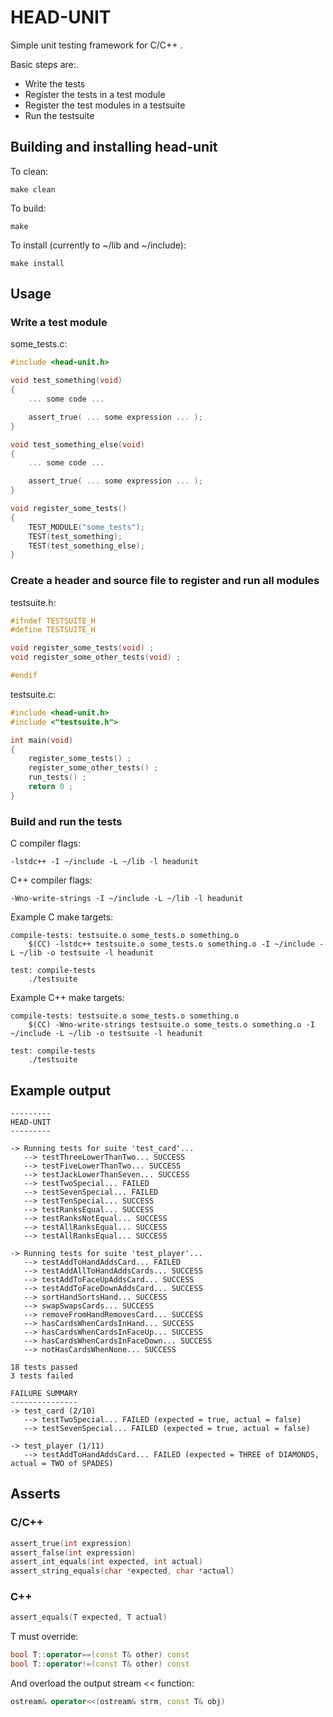 HEAD-UNIT
=========

Simple unit testing framework for C/C++ .

Basic steps are:.

* Write the tests
* Register the tests in a test module
* Register the test modules in a testsuite
* Run the testsuite

Building and installing head-unit
---------------------------------

To clean:

    make clean

To build:

    make

To install (currently to ~/lib and ~/include):

    make install

Usage
-----

### Write a test module

some_tests.c:

```c
#include <head-unit.h>

void test_something(void)
{
    ... some code ...

    assert_true( ... some expression ... );
}

void test_something_else(void)
{
    ... some code ...

    assert_true( ... some expression ... );
}

void register_some_tests()
{
    TEST_MODULE("some_tests");
    TEST(test_something);
    TEST(test_something_else);
}
```

### Create a header and source file to register and run all modules

testsuite.h:

```c
#ifndef TESTSUITE_H
#define TESTSUITE_H

void register_some_tests(void) ;
void register_some_other_tests(void) ;

#endif
```

testsuite.c:

```c
#include <head-unit.h>
#include <"testsuite.h">

int main(void)
{
    register_some_tests() ;
    register_some_other_tests() ;
    run_tests() ;
    return 0 ;
}
```

### Build and run the tests

C compiler flags:

    -lstdc++ -I ~/include -L ~/lib -l headunit

C++ compiler flags:

    -Wno-write-strings -I ~/include -L ~/lib -l headunit

Example C make targets:

    compile-tests: testsuite.o some_tests.o something.o
        $(CC) -lstdc++ testsuite.o some_tests.o something.o -I ~/include -L ~/lib -o testsuite -l headunit

    test: compile-tests
        ./testsuite

Example C++ make targets:

    compile-tests: testsuite.o some_tests.o something.o
        $(CC) -Wno-write-strings testsuite.o some_tests.o something.o -I ~/include -L ~/lib -o testsuite -l headunit

    test: compile-tests
        ./testsuite

Example output
--------------

    ---------
    HEAD-UNIT
    ---------

    -> Running tests for suite 'test_card'...
       --> testThreeLowerThanTwo... SUCCESS
       --> testFiveLowerThanTwo... SUCCESS
       --> testJackLowerThanSeven... SUCCESS
       --> testTwoSpecial... FAILED
       --> testSevenSpecial... FAILED
       --> testTenSpecial... SUCCESS
       --> testRanksEqual... SUCCESS
       --> testRanksNotEqual... SUCCESS
       --> testAllRanksEqual... SUCCESS
       --> testAllRanksEqual... SUCCESS

    -> Running tests for suite 'test_player'...
       --> testAddToHandAddsCard... FAILED
       --> testAddAllToHandAddsCards... SUCCESS
       --> testAddToFaceUpAddsCard... SUCCESS
       --> testAddToFaceDownAddsCard... SUCCESS
       --> sortHandSortsHand... SUCCESS
       --> swapSwapsCards... SUCCESS
       --> removeFromHandRemovesCard... SUCCESS
       --> hasCardsWhenCardsInHand... SUCCESS
       --> hasCardsWhenCardsInFaceUp... SUCCESS
       --> hasCardsWhenCardsInFaceDown... SUCCESS
       --> notHasCardsWhenNone... SUCCESS

    18 tests passed
    3 tests failed

    FAILURE SUMMARY
    ---------------
    -> test_card (2/10)
       --> testTwoSpecial... FAILED (expected = true, actual = false)
       --> testSevenSpecial... FAILED (expected = true, actual = false)

    -> test_player (1/11)
       --> testAddToHandAddsCard... FAILED (expected = THREE of DIAMONDS, actual = TWO of SPADES)

Asserts
-------

### C/C++

```c
assert_true(int expression)
assert_false(int expression)
assert_int_equals(int expected, int actual)
assert_string_equals(char *expected, char *actual)
```

### C++

```cpp
assert_equals(T expected, T actual)
```

T must override:

```cpp
bool T::operator==(const T& other) const
bool T::operator!=(const T& other) const
```

And overload the output stream << function:

```cpp
ostream& operator<<(ostream& strm, const T& obj)
```
